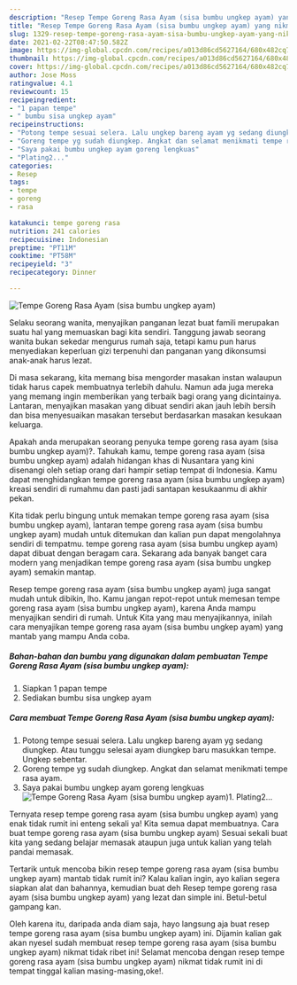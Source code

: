 ```yaml
---
description: "Resep Tempe Goreng Rasa Ayam (sisa bumbu ungkep ayam) yang nikmat dan Mudah Dibuat"
title: "Resep Tempe Goreng Rasa Ayam (sisa bumbu ungkep ayam) yang nikmat dan Mudah Dibuat"
slug: 1329-resep-tempe-goreng-rasa-ayam-sisa-bumbu-ungkep-ayam-yang-nikmat-dan-mudah-dibuat
date: 2021-02-22T08:47:50.582Z
image: https://img-global.cpcdn.com/recipes/a013d86cd5627164/680x482cq70/tempe-goreng-rasa-ayam-sisa-bumbu-ungkep-ayam-foto-resep-utama.jpg
thumbnail: https://img-global.cpcdn.com/recipes/a013d86cd5627164/680x482cq70/tempe-goreng-rasa-ayam-sisa-bumbu-ungkep-ayam-foto-resep-utama.jpg
cover: https://img-global.cpcdn.com/recipes/a013d86cd5627164/680x482cq70/tempe-goreng-rasa-ayam-sisa-bumbu-ungkep-ayam-foto-resep-utama.jpg
author: Jose Moss
ratingvalue: 4.1
reviewcount: 15
recipeingredient:
- "1 papan tempe"
- " bumbu sisa ungkep ayam"
recipeinstructions:
- "Potong tempe sesuai selera. Lalu ungkep bareng ayam yg sedang diungkep. Atau tunggu selesai ayam diungkep baru masukkan tempe. Ungkep sebentar."
- "Goreng tempe yg sudah diungkep. Angkat dan selamat menikmati tempe rasa ayam."
- "Saya pakai bumbu ungkep ayam goreng lengkuas"
- "Plating2..."
categories:
- Resep
tags:
- tempe
- goreng
- rasa

katakunci: tempe goreng rasa 
nutrition: 241 calories
recipecuisine: Indonesian
preptime: "PT11M"
cooktime: "PT58M"
recipeyield: "3"
recipecategory: Dinner

---
```



![Tempe Goreng Rasa Ayam (sisa bumbu ungkep ayam)](https://img-global.cpcdn.com/recipes/a013d86cd5627164/680x482cq70/tempe-goreng-rasa-ayam-sisa-bumbu-ungkep-ayam-foto-resep-utama.jpg)

Selaku seorang wanita, menyajikan panganan lezat buat famili merupakan suatu hal yang memuaskan bagi kita sendiri. Tanggung jawab seorang  wanita bukan sekedar mengurus rumah saja, tetapi kamu pun harus menyediakan keperluan gizi terpenuhi dan panganan yang dikonsumsi anak-anak harus lezat.

Di masa  sekarang, kita memang bisa mengorder masakan instan walaupun tidak harus capek membuatnya terlebih dahulu. Namun ada juga mereka yang memang ingin memberikan yang terbaik bagi orang yang dicintainya. Lantaran, menyajikan masakan yang dibuat sendiri akan jauh lebih bersih dan bisa menyesuaikan masakan tersebut berdasarkan masakan kesukaan keluarga. 



Apakah anda merupakan seorang penyuka tempe goreng rasa ayam (sisa bumbu ungkep ayam)?. Tahukah kamu, tempe goreng rasa ayam (sisa bumbu ungkep ayam) adalah hidangan khas di Nusantara yang kini disenangi oleh setiap orang dari hampir setiap tempat di Indonesia. Kamu dapat menghidangkan tempe goreng rasa ayam (sisa bumbu ungkep ayam) kreasi sendiri di rumahmu dan pasti jadi santapan kesukaanmu di akhir pekan.

Kita tidak perlu bingung untuk memakan tempe goreng rasa ayam (sisa bumbu ungkep ayam), lantaran tempe goreng rasa ayam (sisa bumbu ungkep ayam) mudah untuk ditemukan dan kalian pun dapat mengolahnya sendiri di tempatmu. tempe goreng rasa ayam (sisa bumbu ungkep ayam) dapat dibuat dengan beragam cara. Sekarang ada banyak banget cara modern yang menjadikan tempe goreng rasa ayam (sisa bumbu ungkep ayam) semakin mantap.

Resep tempe goreng rasa ayam (sisa bumbu ungkep ayam) juga sangat mudah untuk dibikin, lho. Kamu jangan repot-repot untuk memesan tempe goreng rasa ayam (sisa bumbu ungkep ayam), karena Anda mampu menyajikan sendiri di rumah. Untuk Kita yang mau menyajikannya, inilah cara menyajikan tempe goreng rasa ayam (sisa bumbu ungkep ayam) yang mantab yang mampu Anda coba.

<!--inarticleads1-->

##### Bahan-bahan dan bumbu yang digunakan dalam pembuatan Tempe Goreng Rasa Ayam (sisa bumbu ungkep ayam):

1. Siapkan 1 papan tempe
1. Sediakan  bumbu sisa ungkep ayam




<!--inarticleads2-->

##### Cara membuat Tempe Goreng Rasa Ayam (sisa bumbu ungkep ayam):

1. Potong tempe sesuai selera. Lalu ungkep bareng ayam yg sedang diungkep. Atau tunggu selesai ayam diungkep baru masukkan tempe. Ungkep sebentar.
1. Goreng tempe yg sudah diungkep. Angkat dan selamat menikmati tempe rasa ayam.
1. Saya pakai bumbu ungkep ayam goreng lengkuas
<img src="https://img-global.cpcdn.com/steps/91e2d880a2f40472/160x128cq70/tempe-goreng-rasa-ayam-sisa-bumbu-ungkep-ayam-langkah-memasak-3-foto.jpg" alt="Tempe Goreng Rasa Ayam (sisa bumbu ungkep ayam)">1. Plating2...




Ternyata resep tempe goreng rasa ayam (sisa bumbu ungkep ayam) yang enak tidak rumit ini enteng sekali ya! Kita semua dapat membuatnya. Cara buat tempe goreng rasa ayam (sisa bumbu ungkep ayam) Sesuai sekali buat kita yang sedang belajar memasak ataupun juga untuk kalian yang telah pandai memasak.

Tertarik untuk mencoba bikin resep tempe goreng rasa ayam (sisa bumbu ungkep ayam) mantab tidak rumit ini? Kalau kalian ingin, ayo kalian segera siapkan alat dan bahannya, kemudian buat deh Resep tempe goreng rasa ayam (sisa bumbu ungkep ayam) yang lezat dan simple ini. Betul-betul gampang kan. 

Oleh karena itu, daripada anda diam saja, hayo langsung aja buat resep tempe goreng rasa ayam (sisa bumbu ungkep ayam) ini. Dijamin kalian gak akan nyesel sudah membuat resep tempe goreng rasa ayam (sisa bumbu ungkep ayam) nikmat tidak ribet ini! Selamat mencoba dengan resep tempe goreng rasa ayam (sisa bumbu ungkep ayam) nikmat tidak rumit ini di tempat tinggal kalian masing-masing,oke!.

